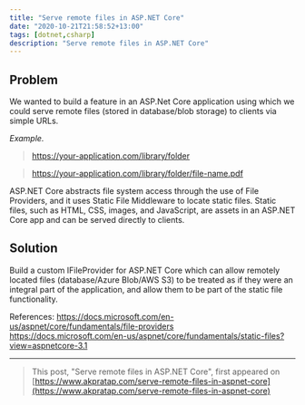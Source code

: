 ```yaml
---
title: "Serve remote files in ASP.NET Core"
date: "2020-10-21T21:58:52+13:00"
tags: [dotnet,csharp]
description: "Serve remote files in ASP.NET Core"
---
```


## Problem

We wanted to build a feature in an ASP.Net Core application using which we could serve remote files (stored in database/blob storage) to clients via simple URLs.

_Example._

>https://your-application.com/library/folder

>https://your-application.com/library/folder/file-name.pdf

ASP.NET Core abstracts file system access through the use of File Providers, and it uses Static File Middleware to locate static files. Static files, such as HTML, CSS, images, and JavaScript, are assets in an ASP.NET Core app and can be served directly to clients.

## Solution

Build a custom IFileProvider for ASP.NET Core which can allow remotely located files (database/Azure Blob/AWS S3) to be treated as if they were an integral part of the application, and allow them to be part of the static file functionality.

References:
https://docs.microsoft.com/en-us/aspnet/core/fundamentals/file-providers
 
https://docs.microsoft.com/en-us/aspnet/core/fundamentals/static-files?view=aspnetcore-3.1

---

>This post, "Serve remote files in ASP.NET Core", first appeared on [https://www.akpratap.com/serve-remote-files-in-aspnet-core](https://www.akpratap.com/serve-remote-files-in-aspnet-core)